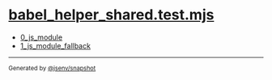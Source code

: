 # [babel_helper_shared.test.mjs](../babel_helper_shared.test.mjs)



- [0_js_module](0_js_module/0_js_module.md)
- [1_js_module_fallback](1_js_module_fallback/1_js_module_fallback.md)

---

<sub>
  Generated by <a href="https://github.com/jsenv/core/tree/main/packages/independent/snapshot">@jsenv/snapshot</a>
</sub>